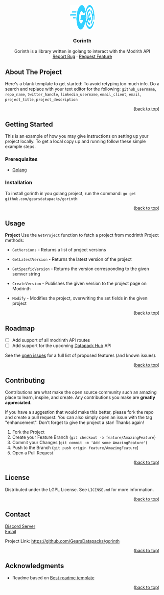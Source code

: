 <a name="readme-top"></a>
<br />
<div align="center">
  <a href="https://github.com/GearsDatapacks/gorinth">
    <img src="icon.svg" alt="Logo" width="80" height="80">
  </a>

<h3 align="center">Gorinth</h3>

  <p align="center">
    Gorinth is a library written in golang to interact with the Modrith API
    <br />
    <!--<a href="https://github.com/GearsDatapacks/gorinth"><strong>Explore the docs »</strong></a>
    <br />
    <br />
    <a href="https://github.com/GearsDatapacks/gorinth">View Demo</a>
    ·-->
    <a href="https://github.com/GearsDatapacks/gorinth/issues">Report Bug</a>
    ·
    <a href="https://github.com/GearsDatapacks/gorinth/issues">Request Feature</a>
  </p>
</div>



<!--
<details>
  <summary>Table of Contents</summary>
  <ol>
    <li>
      <a href="#about-the-project">About The Project</a>
      <ul>
        <li><a href="#built-with">Built With</a></li>
      </ul>
    </li>
    <li>
      <a href="#getting-started">Getting Started</a>
      <ul>
        <li><a href="#prerequisites">Prerequisites</a></li>
        <li><a href="#installation">Installation</a></li>
      </ul>
    </li>
    <li><a href="#usage">Usage</a></li>
    <li><a href="#roadmap">Roadmap</a></li>
    <li><a href="#contributing">Contributing</a></li>
    <li><a href="#license">License</a></li>
    <li><a href="#contact">Contact</a></li>
    <li><a href="#acknowledgments">Acknowledgments</a></li>
  </ol>
</details>
-->



## About The Project

Here's a blank template to get started: To avoid retyping too much info. Do a search and replace with your text editor for the following: `github_username`, `repo_name`, `twitter_handle`, `linkedin_username`, `email_client`, `email`, `project_title`, `project_description`

<p align="right">(<a href="#readme-top">back to top</a>)</p>





## Getting Started

This is an example of how you may give instructions on setting up your project locally.
To get a local copy up and running follow these simple example steps.

### Prerequisites

- [Golang](go.dev)

### Installation

To install gorinth in you golang project, run the command: `go get github.com/gearsdatapacks/gorinth`

<p align="right">(<a href="#readme-top">back to top</a>)</p>




## Usage

**Project**
Use the `GetProject` function to fetch a project from modrinth
Project methods:
- `GetVersions` - Returns a list of project versions
- `GetLatestVersion` - Returns the latest version of the project
- `GetSpecficVersion` - Returns the version corresponding to the given semver string

- `CreateVersion` - Publishes the given version to the project page on Modrinth
- `Modify` - Modifies the project, overwriting the set fields in the given project

<p align="right">(<a href="#readme-top">back to top</a>)</p>




## Roadmap

- [ ] Add support of all modrinth API routes
- [ ] Add support for the upcoming [Datapack Hub](datapackhub.net) API

See the [open issues](https://github.com/GearsDatapacks/gorinth/issues) for a full list of proposed features (and known issues).

<p align="right">(<a href="#readme-top">back to top</a>)</p>




## Contributing

Contributions are what make the open source community such an amazing place to learn, inspire, and create. Any contributions you make are **greatly appreciated**.

If you have a suggestion that would make this better, please fork the repo and create a pull request. You can also simply open an issue with the tag "enhancement".
Don't forget to give the project a star! Thanks again!

1. Fork the Project
2. Create your Feature Branch (`git checkout -b feature/AmazingFeature`)
3. Commit your Changes (`git commit -m 'Add some AmazingFeature'`)
4. Push to the Branch (`git push origin feature/AmazingFeature`)
5. Open a Pull Request

<p align="right">(<a href="#readme-top">back to top</a>)</p>




## License

Distributed under the LGPL License. See `LICENSE.md` for more information.

<p align="right">(<a href="#readme-top">back to top</a>)</p>



## Contact

[Discord Server](https://twitter.com/twitter_handle)  
[Email](mailto:gearsOfficial@proton.me)

Project Link: https://github.com/GearsDatapacks/gorinth

<p align="right">(<a href="#readme-top">back to top</a>)</p>



## Acknowledgments

- Readme based on [Best readme template](https://github.com/RevolvingMadness/Best-README-Template)

<p align="right">(<a href="#readme-top">back to top</a>)</p>

